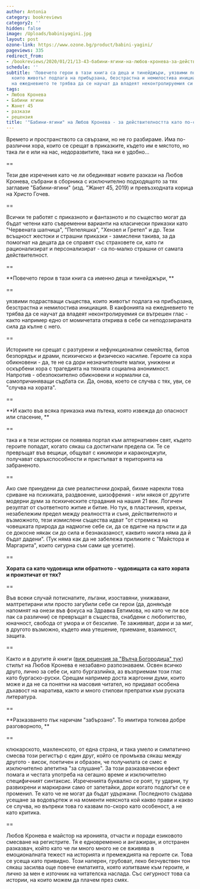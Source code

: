 ```yaml
---
author: Antonia
category: bookreviews
category2: ''
hidden: false
image: /Uploads/babiniyagini.jpg
layout: post
ozone-link: https://www.ozone.bg/product/babini-yagini/
pageviews: 335
redirect_from:
- /bookreviews/2020/01/21/13-43-бабини-ягини-на-любов-кронева-за-действителността-като-приказка
schedule: ''
subtitle: 'Повечето герои в тази книга са деца и тинейджъри, уязвими подрастващи същества,
  които животът подлага на прибързана, безстрастна и немилостива инициация. В какфонията
  на ежедневието те трябва да се научат да владеят неконтролируемия си вътрешен глас '
tags:
- Любов Кронева
- Бабини ягини
- Жанет 45
- разкази
- рецензия
title: '"Бабини-ягини" на Любов Кронева - за действителността като по-страшната приказка'
---
```


Времето и пространството са свързани, но не го разбираме. Има по-различни хора, които се срещат в приказките, където им е мястото, но така ли е или на нас, недоразвитите, така ни е удобно... 

\==

Тези две изречения като че ли обединяват новите разкази на Любов Кронева, събрани в сборника с изключително подходящото за тях заглавие "Бабини-ягини" (изд. "Жанет 45, 2019) и превъзходната корица на Христо Гочев. 

\==

Всички те работят с приказното и фантазното и по същество могат да бъдат четени като съвременни варианти на класически приказки като "Червената шапчица", "Пепеляшка", "Хензел и Гретел" и др. Тези всъщност жестоки и страшни приказки - замислени такива, за да помогнат на децата да се справят със страховете си, като ги рационализират и персонализират - са по-малко страшни от самата действителност. 

\==

**Повечето герои в тази книга са именно деца и тинейджъри, **

\==

уязвими подрастващи същества, които животът подлага на прибързана, безстрастна и немилостива инициация. В какфонията на ежедневието те трябва да се научат да владеят неконтролируемия си вътрешен глас - както например едно от момичетата открива в себе си неподозираната сила да кълне с него. 

\==

Историите ни срещат с разтурени и нефункционални семейства, битов безпорядък и драми, психическо и физическо насилие. Героите са хора обикновени - да, те не са дори незначителните малки, унижени и оскърбени хора с трагедията на тяхната социална анонимност. Напротив - обезпокоително обикновени и нормални са, самопричиняващи съдбата си. Да, онова, което се случва с тях, уви, се "случва на хората". 

\==

**И както във всяка приказка има пътека, която извежда до опасност или спасение, **

\==

така и в тези истории се появява портал към алтернативен свят, където героите попадат, когато сякаш са достигнали предела си. Те се превръщат във вещици, общуват с кикимори и караконджули, получават свръхспособности и пристъпват в територията на забраненото. 

\==

Ако сме принудени да сме реалистични докрай, бихме нарекли това сриване на психиката, раздвоение, шизофрения - или някоя от другите модерни думи за психическите страдания на нашия 21 век. Логичен резултат от съответното житие и битие. Но тук, в пластичния, крехък, незабележим предел между реалността и съня, действителното и възможното, тези измислени същества идват "от стремежа на човешката природа да надмогне себе си, да се вдигне на пръсти и да се докосне някак си до сила и безнаказаност, каквито никога няма да й бъдат дадени". (Тук няма как да не забележа приликите с "Майстора и Маргарита", които сигурна съм сами ще усетите).

\==

**Хората са като чудовища или обратното - чудовищата са като хората и произтичат от тях?**

\==

Във всеки случай потиснатите, лъгани, изоставяни, унижавани, малтретирани или просто загубили себе си герои (да, донякъде напомнят на онези във фокуса на Здравка Евтимова, но като че ли все пак са различни) се превръщат в същества, снабдени с любопитство, юначност, свобода от умора и от безсилие. Те заживяват, дори и за миг, в другото възможно, където има утешение, приемане, взаимност, защита.

\==

Както и в другите й книги ([виж рецензия за "Вълча Богородица" тук](https://literaturnirazgovori.com/bookreviews/2019/01/21/17-26-%D0%BB%D1%8E%D0%B1%D0%BE%D0%B2-%D0%BA%D1%80%D0%BE%D0%BD%D0%B5%D0%B2%D0%B0-%D0%B2%D1%8A%D0%BB%D1%87%D0%B0-%D0%B1%D0%BE%D0%B3%D0%BE%D1%80%D0%BE%D0%B4%D0%B8%D1%86%D0%B0.html)) стилът на Любов Кронева е незабавно разпознаваем. Освен всичко друго, лично за себе си, като бургазлийка, аз възприемам този глас като бургаско-руски. Срещам например доста жаргонни думи, които може и да не са понятни на масовия читател, но придават особена дъхавост на наратива, както и много стилови препратки към руската литература. 

\==

**Разказването пък наричам "забързано". То имитира толкова добре разговорното, **

\==

клюкарското, махленското, от една страна, и така умело и симпатично смесва този регистър с един друг, който се промъква сякаш между другото - висок, поетичен и образен, че получилата се смес е изключително апетитна "за слушане". За този разказвачески ефект помага и честата употреба на сегашно време и изключително специфичният синтаксис. Изреченията буквално се роят, ту ударни, ту развихрени и маркирани само от запетайки, дори когато подлогът се е променил. Те като че не могат да бъдат удържани. Последното създава усещане за водовъртеж и на моменти неяснота кой какво прави и какво се случва, но въпреки това го казвам по-скоро като особеност, а не като критика. 

\==

Любов Кронева е майстор на иронията, отчасти и поради езиковото смесване на регистрите. Тя е едновременно и ангажиран, и отстранен разказвач, който като че ли много много не се вживява в емоционалната тежест на историята и премеждията на героите си. Това се усеща като привидно. Този наперен, грубоват, леко безчувствен тон сякаш засилва още повече емпатията, която изпитваме към героите, и лично за мен е източник на читателска наслада. Със сигурност това са истории, на които можем да плачем през смях.